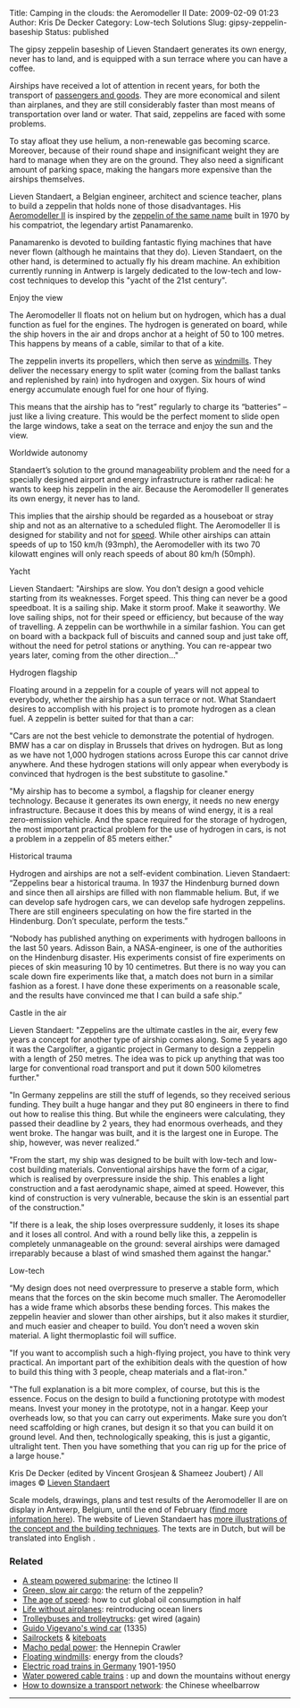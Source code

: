 Title: Camping in the clouds: the Aeromodeller II
Date: 2009-02-09 01:23
Author: Kris De Decker
Category: Low-tech Solutions
Slug: gipsy-zeppelin-baseship
Status: published

The gipsy zeppelin baseship of Lieven Standaert generates its own
energy, never has to land, and is equipped with a sun terrace where you
can have a coffee.

[](http://krisdedecker.typepad.com/.a/6a00e0099229e88833011168515b7d970c-pi)[](http://www.lowtechmagazine.com/2009/02/gipsy-zeppelin-baseship.html#more)

  
Airships have received a lot of attention in recent years, for both the
transport of [passengers and
goods]({filename}/posts/green-slow-air.md). They
are more economical and silent than airplanes, and they are still
considerably faster than most means of transportation over land or
water. That said, zeppelins are faced with some problems.

To stay afloat they use helium, a non-renewable gas becoming scarce.
Moreover, because of their round shape and insignificant weight they are
hard to manage when they are on the ground. They also need a significant
amount of parking space, making the hangars more expensive than the
airships themselves.



Lieven Standaert, a Belgian engineer, architect and science teacher,
plans to build a zeppelin that holds none of those disadvantages. His
[Aeromodeller II](http://www.aeromodeller2.be/) is inspired by the
[zeppelin of the same
name](http://randomknowledge.files.wordpress.com/2006/12/aeromodeller.jpg)
built in 1970 by his compatriot, the legendary artist Panamarenko.

Panamarenko is devoted to building fantastic flying machines that have
never flown (although he maintains that they do). Lieven Standaert, on
the other hand, is determined to actually fly his dream machine. An
exhibition currently running in Antwerp is largely dedicated to the
low-tech and low-cost techniques to develop this "yacht of the 21st
century".

Enjoy the view

The Aeromodeller II floats not on helium but on hydrogen, which has a
dual function as fuel for the engines. The hydrogen is generated on
board, while the ship hovers in the air and drops anchor at a height of
50 to 100 metres. This happens by means of a cable, similar to that of a
kite.



The zeppelin inverts its propellers, which then serve as
[windmills]({filename}/posts/floating-windmi.md).
They deliver the necessary energy to split water (coming from the
ballast tanks and replenished by rain) into hydrogen and oxygen. Six
hours of wind energy accumulate enough fuel for one hour of flying.

This means that the airship has to “rest” regularly to charge its
“batteries” – just like a living creature. This would be the perfect
moment to slide open the large windows, take a seat on the terrace and
enjoy the sun and the view.

Worldwide autonomy

Standaert’s solution to the ground manageability problem and the need
for a specially designed airport and energy infrastructure is rather
radical: he wants to keep his zeppelin in the air. Because the
Aeromodeller II generates its own energy, it never has to land.



This implies that the airship should be regarded as a houseboat or stray
ship and not as an alternative to a scheduled flight. The Aeromodeller
II is designed for stability and not for
[speed](http://www.lowtechmagazine.com/speed/). While other airships can
attain speeds of up to 150 km/h (93mph), the Aeromodeller with its two
70 kilowatt engines will only reach speeds of about 80 km/h (50mph).

Yacht

Lieven Standaert: "Airships are slow. You don’t design a good vehicle
starting from its weaknesses. Forget speed. This thing can never be a
good speedboat. It is a sailing ship. Make it storm proof. Make it
seaworthy. We love sailing ships, not for their speed or efficiency, but
because of the way of travelling. A zeppelin can be worthwhile in a
similar fashion. You can get on board with a backpack full of biscuits
and canned soup and just take off, without the need for petrol stations
or anything. You can re-appear two years later, coming from the other
direction..."

Hydrogen flagship

Floating around in a zeppelin for a couple of years will not appeal to
everybody, whether the airship has a sun terrace or not. What Standaert
desires to accomplish with his project is to promote hydrogen as a clean
fuel. A zeppelin is better suited for that than a car:



"Cars are not the best vehicle to demonstrate the potential of hydrogen.
BMW has a car on display in Brussels that drives on hydrogen. But as
long as we have not 1,000 hydrogen stations across Europe this car
cannot drive anywhere. And these hydrogen stations will only appear when
everybody is convinced that hydrogen is the best substitute to
gasoline."

[](http://krisdedecker.typepad.com/.a/6a00e0099229e88833010537170168970b-pi)

"My airship has to become a symbol, a flagship for cleaner energy
technology. Because it generates its own energy, it needs no new energy
infrastructure. Because it does this by means of wind energy, it is a
real zero-emission vehicle. And the space required for the storage of
hydrogen, the most important practical problem for the use of hydrogen
in cars, is not a problem in a zeppelin of 85 meters either."

Historical trauma

Hydrogen and airships are not a self-evident combination. Lieven
Standaert: “Zeppelins bear a historical trauma. In 1937 the Hindenburg
burned down and since then all airships are filled with non flammable
helium. But, if we can develop safe hydrogen cars, we can develop safe
hydrogen zeppelins. There are still engineers speculating on how the
fire started in the Hindenburg. Don’t speculate, perform the tests.”



“Nobody has published anything on experiments with hydrogen balloons in
the last 50 years. Adisson Bain, a NASA-engineer, is one of the
authorities on the Hindenburg disaster. His experiments consist of fire
experiments on pieces of skin measuring 10 by 10 centimetres. But there
is no way you can scale down fire experiments like that, a match does
not burn in a similar fashion as a forest. I have done these experiments
on a reasonable scale, and the results have convinced me that I can
build a safe ship.”

Castle in the air

Lieven Standaert: "Zeppelins are the ultimate castles in the air, every
few years a concept for another type of airship comes along. Some 5
years ago it was the Cargolifter, a gigantic project in Germany to
design a zeppelin with a length of 250 metres. The idea was to pick up
anything that was too large for conventional road transport and put it
down 500 kilometres further."



"In Germany zeppelins are still the stuff of legends, so they received
serious funding. They built a huge hangar and they put 80 engineers in
there to find out how to realise this thing. But while the engineers
were calculating, they passed their deadline by 2 years, they had
enormous overheads, and they went broke. The hangar was built, and it is
the largest one in Europe. The ship, however, was never realized.”

"From the start, my ship was designed to be built with low-tech and
low-cost building materials. Conventional airships have the form of a
cigar, which is realised by overpressure inside the ship. This enables a
light construction and a fast aerodynamic shape, aimed at speed.
However, this kind of construction is very vulnerable, because the skin
is an essential part of the construction."



"If there is a leak, the ship loses overpressure suddenly, it loses its
shape and it loses all control. And with a round belly like this, a
zeppelin is completely unmanageable on the ground: several airships were
damaged irreparably because a blast of wind smashed them against the
hangar."

Low-tech

“My design does not need overpressure to preserve a stable form, which
means that the forces on the skin become much smaller. The Aeromodeller
has a wide frame which absorbs these bending forces. This makes the
zeppelin heavier and slower than other airships, but it also makes it
sturdier, and much easier and cheaper to build. You don’t need a woven
skin material. A light thermoplastic foil will suffice.

"If you want to accomplish such a high-flying project, you have to think
very practical. An important part of the exhibition deals with the
question of how to build this thing with 3 people, cheap materials and a
flat-iron."



"The full explanation is a bit more complex, of course, but this is the
essence. Focus on the design to build a functioning prototype with
modest means. Invest your money in the prototype, not in a hangar. Keep
your overheads low, so that you can carry out experiments. Make sure you
don’t need scaffolding or high cranes, but design it so that you can
build it on ground level. And then, technologically speaking, this is
just a gigantic, ultralight tent. Then you have something that you can
rig up for the price of a large house."

Kris De Decker (edited by Vincent Grosjean & Shameez Joubert) / All
images © [Lieven Standaert](http://www.aeromodeller2.be/)

Scale models, drawings, plans and test results of the Aeromodeller II
are on display in Antwerp, Belgium, until the end of February ([find
more information here](http://www.transitzone.be/)). The website of
Lieven Standaert has [more illustrations of the concept and the building
techniques](http://www.aeromodeller2.be/). The texts are in Dutch, but
will be translated into English .
[](http://www.lowtechmagazine.com/2009/02/gipsy-zeppelin-baseship.html#comments)


### Related

[](http://krisdedecker.typepad.com/.a/6a00e0099229e88833011168517c77970c-pi)

-   [A steam powered
    submarine]({filename}/posts/submarines-1.md):
    the Ictineo II
-   [Green, slow air
    cargo]({filename}/posts/green-slow-air.md):
    the return of the zeppelin?
-   [The age of
    speed]({filename}/posts/speed-energy.md):
    how to cut global oil consumption in half
-   [Life without
    airplanes]({filename}/posts/ocean-liners.md):
    reintroducing ocean liners
-   [Trolleybuses and
    trolleytrucks]({filename}/posts/trolleytrucks-trolleybuses-cargotrams.md):
    get wired (again)
-   [Guido Vigevano's wind
    car](http://www.notechmagazine.com/2009/07/guido-vigevanos-wind-car-1335.html) (1335)
-   [Sailrockets](http://www.notechmagazine.com/2009/05/sailing-rockets.html)
    &
    [kiteboats](http://www.notechmagazine.com/2009/04/kiteboating.html)
-   [Macho pedal
    power](http://www.notechmagazine.com/2009/04/macho-pedal-power.html):
    the Hennepin Crawler
-   [Floating
    windmills]({filename}/posts/floating-windmi.md):
    energy from the clouds?
-   [Electric road trains in
    Germany]({filename}/posts/electric-road-trains-in-germany-1901-1950.md)
    1901-1950
-   [Water powered cable
    trains]({filename}/posts/water-powered-cable-trains.md)
    : up and down the mountains without energy
-   [How to downsize a transport
    network]({filename}/posts/the-chinese-wheelbarrow.md):
    the Chinese wheelbarrow

----------------------------------------------------------------------------------------------------------------------------------------------
